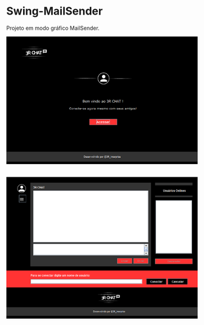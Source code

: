 ﻿# Swing-MailSender 

Projeto em modo gráfico MailSender.

<p align="center">
<img src="https://github.com/renatachagasc/Chat/blob/master/screenshots/1.PNG"/>
</p>
<br>
<img src="https://github.com/renatachagasc/Chat/blob/master/screenshots/2.PNG"/>
</p>
